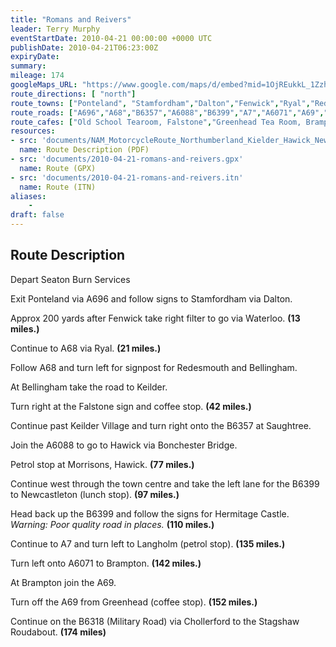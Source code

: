 ```yaml
---
title: "Romans and Reivers"
leader: Terry Murphy
eventStartDate: 2010-04-21 00:00:00 +0000 UTC
publishDate: 2010-04-21T06:23:00Z
expiryDate:
summary:
mileage: 174
googleMaps_URL: "https://www.google.com/maps/d/embed?mid=1OjREukkL_1ZzheAfJRNwRn0KgnNBll2j"
route_directions: [ "north"]
route_towns: ["Ponteland", "Stamfordham","Dalton","Fenwick","Ryal","Redesmouth","Bellingham","Keilder","Saughtree","Hawick","Bonchester Bridge","Newcastleton","Langholm","Brampton","Greenhead","Chollerford"]
route_roads: ["A696","A68","B6357","A6088","B6399","A7","A6071","A69","B6318"]
route_cafes: ["Old School Tearoom, Falstone","Greenhead Tea Room, Brampton"]
resources:
- src: 'documents/NAM_MotorcycleRoute_Northumberland_Kielder_Hawick_Newcastleton_Langholm.pdf'
  name: Route Description (PDF)
- src: 'documents/2010-04-21-romans-and-reivers.gpx'
  name: Route (GPX)
- src: 'documents/2010-04-21-romans-and-reivers.itn'
  name: Route (ITN)
aliases:
    - 
draft: false
---
```


## Route Description

Depart Seaton Burn Services

Exit Ponteland via A696 and follow signs to Stamfordham via Dalton.

Approx 200 yards after Fenwick take right filter to go via Waterloo. **(13 miles.)**

Continue to A68 via Ryal. **(21 miles.)**

Follow A68 and turn left for signpost for Redesmouth and Bellingham.

At Bellingham take the road to Keilder.

Turn right at the Falstone sign and coffee stop. **(42 miles.)**

Continue past Keilder Village and turn right onto the B6357 at Saughtree.

Join the A6088 to go to Hawick via Bonchester Bridge. 

Petrol stop at Morrisons, Hawick. **(77 miles.)**
 
Continue west through the town centre and take the left lane for the B6399 to Newcastleton (lunch stop). **(97 miles.)**

Head back up the B6399 and follow the signs for Hermitage Castle. *Warning: Poor quality road in places.* **(110 miles.)**

Continue to A7 and turn left to Langholm (petrol stop). **(135 miles.)**

Turn left onto A6071 to Brampton. **(142 miles.)**

At Brampton join the A69.

Turn off the A69 from Greenhead (coffee stop). **(152 miles.)**

Continue on the B6318 (Military Road) via Chollerford to the Stagshaw Roudabout. **(174 miles)**






